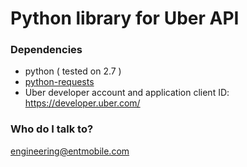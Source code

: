 # Python library for Uber API #

### Dependencies ###

* python ( tested on 2.7 )
* [python-requests](http://docs.python-requests.org/en/latest/)
* Uber developer account and application client ID: https://developer.uber.com/

### Who do I talk to? ###

engineering@entmobile.com